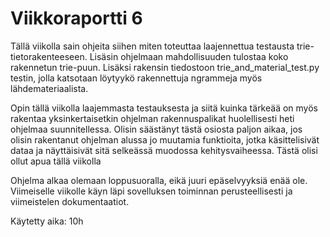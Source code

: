 # Viikkoraportti 6

Tällä viikolla sain ohjeita siihen miten toteuttaa laajennettua testausta trie-tietorakenteeseen. Lisäsin ohjelmaan mahdollisuuden tulostaa koko rakennetun trie-puun. Lisäksi rakensin tiedostoon trie_and_material_test.py testin, jolla katsotaan löytyykö rakennettuja ngrammeja myös lähdemateriaalista. 

Opin tällä viikolla laajemmasta testauksesta ja siitä kuinka tärkeää on myös rakentaa yksinkertaisetkin ohjelman rakennuspalikat huolellisesti heti ohjelmaa suunnitellessa. Olisin säästänyt tästä osiosta paljon aikaa, jos olisin rakentanut ohjelman alussa jo muutamia funktioita, jotka käsittelisivät dataa ja näyttäisivät sitä selkeässä muodossa kehitysvaiheessa. Tästä olisi ollut apua tällä viikolla

Ohjelma alkaa olemaan loppusuoralla, eikä juuri epäselvyyksiä enää ole. Viimeiselle viikolle käyn läpi sovelluksen toiminnan perusteellisesti ja viimeistelen dokumentaatiot.

Käytetty aika: 10h